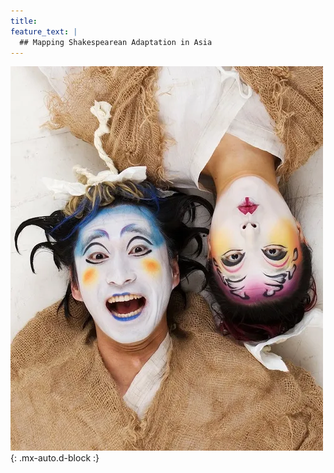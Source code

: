 ```yaml
---
title: 
feature_text: |
  ## Mapping Shakespearean Adaptation in Asia
---
```


![MSND_Korea](/assets/MSND_Korea.png){: .mx-auto.d-block :}
